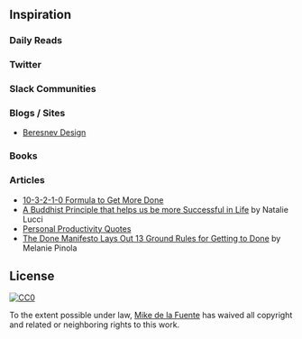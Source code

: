## Inspiration
### Daily Reads

### Twitter

### Slack Communities

### Blogs / Sites
- [Beresnev Design](http://beresnev.design/)

### Books

### Articles
- [10-3-2-1-0 Formula to Get More Done](http://www.earlytorise.com/10-3-2-1-0-formula-to-get-more-done/?utm_source=pocket&utm_medium=email&utm_campaign=pockethits)
- [A Buddhist Principle that helps us be more Successful in Life](https://www.elephantjournal.com/2016/01/a-buddhist-principle-that-helps-us-be-more-successful-in-life/) by Natalie Lucci
- [Personal Productivity Quotes](http://sourcesofinsight.com/personal-productivity-quotes/)
- [The Done Manifesto Lays Out 13 Ground Rules for Getting to Done](http://lifehacker.com/5864004/the-done-manifesto-lays-out-13-ground-rules-for-getting-to-done) by Melanie Pinola

## License

[![CC0](https://mirrors.creativecommons.org/presskit/buttons/88x31/svg/cc-zero.svg)](https://creativecommons.org/publicdomain/zero/1.0/)

To the extent possible under law, [Mike de la Fuente](http://twitter.highfiveboom.com) has waived all copyright and related or neighboring rights to this work.